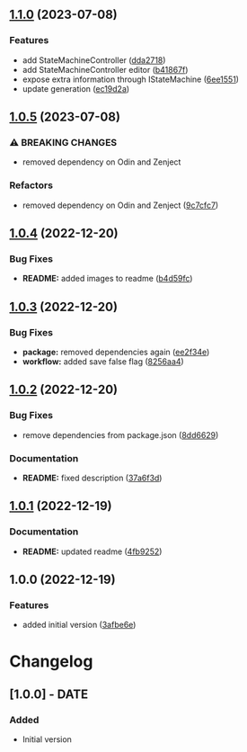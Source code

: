 ## [1.1.0](https://github.com/Thundernerd/Unity3D-StateMachine/compare/v1.0.5...v1.1.0) (2023-07-08)


### Features

* add StateMachineController ([dda2718](https://github.com/Thundernerd/Unity3D-StateMachine/commit/dda2718f0e168a8df693abcddbe619b329e99397))
* add StateMachineController editor ([b41867f](https://github.com/Thundernerd/Unity3D-StateMachine/commit/b41867fe8030656fc4602cba58e67d996f0cf813))
* expose extra information through IStateMachine ([6ee1551](https://github.com/Thundernerd/Unity3D-StateMachine/commit/6ee15519ed950e1c03341f1a6c93a923dd418baa))
* update generation ([ec19d2a](https://github.com/Thundernerd/Unity3D-StateMachine/commit/ec19d2abf9e3aef0339b6d4c13cb2456be9700a7))

## [1.0.5](https://github.com/Thundernerd/Unity3D-StateMachine/compare/v1.0.4...v1.0.5) (2023-07-08)


### ⚠ BREAKING CHANGES

* removed dependency on Odin and Zenject

### Refactors

* removed dependency on Odin and Zenject ([9c7cfc7](https://github.com/Thundernerd/Unity3D-StateMachine/commit/9c7cfc75765961fda6ff432dc3e4d9b9d84e4792))

## [1.0.4](https://github.com/Thundernerd/Unity3D-StateMachine/compare/v1.0.3...v1.0.4) (2022-12-20)


### Bug Fixes

* **README:** added images to readme ([b4d59fc](https://github.com/Thundernerd/Unity3D-StateMachine/commit/b4d59fcde7c0fa1c3f90220f35e1a08f8f9f19ad))

## [1.0.3](https://github.com/Thundernerd/Unity3D-StateMachine/compare/v1.0.2...v1.0.3) (2022-12-20)


### Bug Fixes

* **package:** removed dependencies again ([ee2f34e](https://github.com/Thundernerd/Unity3D-StateMachine/commit/ee2f34ead4668e9d22da6ee766ac2763f2c66ced))
* **workflow:** added save false flag ([8256aa4](https://github.com/Thundernerd/Unity3D-StateMachine/commit/8256aa4ad99fc2d9179d9156d4f3b38df47b5c09))

## [1.0.2](https://github.com/Thundernerd/Unity3D-StateMachine/compare/v1.0.1...v1.0.2) (2022-12-20)


### Bug Fixes

* remove dependencies from package.json ([8dd6629](https://github.com/Thundernerd/Unity3D-StateMachine/commit/8dd6629c5ef38ebc0b7065c0b3ab071c74f024c6))


### Documentation

* **README:** fixed description ([37a6f3d](https://github.com/Thundernerd/Unity3D-StateMachine/commit/37a6f3dc6e19efbe8ad34bac19d2128e9753228a))

## [1.0.1](https://github.com/Thundernerd/Unity3D-StateMachine/compare/v1.0.0...v1.0.1) (2022-12-19)


### Documentation

* **README:** updated readme ([4fb9252](https://github.com/Thundernerd/Unity3D-StateMachine/commit/4fb92528c7fe082fa228b5639cf113466c3d4893))

## 1.0.0 (2022-12-19)


### Features

* added initial version ([3afbe6e](https://github.com/Thundernerd/Unity3D-StateMachine/commit/3afbe6e1b884312a5cad65c55adbecc1f0f1843c))

# Changelog

## [1.0.0] - DATE
### Added
- Initial version
